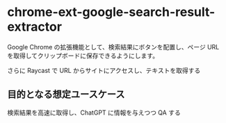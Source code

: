 # chrome-ext-google-search-result-extractor

Google Chrome の拡張機能として、検索結果にボタンを配置し、ページ URL を取得してクリップボードに保存できるようにします。

さらに Raycast で URL からサイトにアクセスし、テキストを取得する

## 目的となる想定ユースケース

検索結果を高速に取得し、ChatGPT に情報を与えつつ QA する
